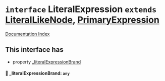 # `interface` LiteralExpression `extends` [LiteralLikeNode](../interface.LiteralLikeNode/README.md), [PrimaryExpression](../interface.PrimaryExpression/README.md)

[Documentation Index](../README.md)

## This interface has

- property [\_literalExpressionBrand](#-literalexpressionbrand-any)


#### 📄 \_literalExpressionBrand: `any`




